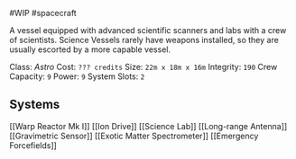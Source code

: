 #WIP #spacecraft 

A vessel equipped with advanced scientific scanners and labs with a crew of scientists. Science Vessels rarely have weapons installed, so they are usually escorted by a more capable vessel.

Class: *Astro*
Cost: `??? credits`
Size: `22m x 18m x 16m`
Integrity: `190`
Crew Capacity: `9`
Power: `9`
System Slots: `2`

## Systems

[[Warp Reactor Mk I]]
[[Ion Drive]]
[[Science Lab]]
[[Long-range Antenna]]
[[Gravimetric Sensor]]
[[Exotic Matter Spectrometer]]
[[Emergency Forcefields]]